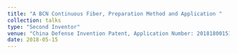```yaml
---
title: "A BCN Continuous Fiber, Preparation Method and Application "
collection: talks
type: "Second Inventor"
venue: "China Defense Invention Patent, Application Number: 201818001519.0"
date: 2018-05-15
---
```

